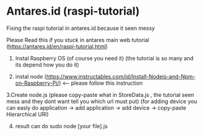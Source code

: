 # Antares.id (raspi-tutorial)
Fixing the raspi tutorial in antares.id because it seen messy


Please Read this if you stuck in antares main web tutorial (https://antares.id/en/raspi-tutorial.html)
1. Instal Raspberry OS 
(of course you need it) (the tutorial is so many and its depend how you do it)


2. instal node 
(https://www.instructables.com/id/Install-Nodejs-and-Npm-on-Raspberry-Pi/) <-- please follow this instruction


3.Create node.js 
(please copy-paste what in StoreData.js , the tutorial seen mess and they dont want tell you which url must put)
(for adding device you can easly do application -> add application -> add device -> copy-paste Hierarchical URI)

4. result can do sudo node [your file].js
